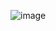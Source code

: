 ![image](https://github.com/stillonearth/legend_of_mierda/assets/97428129/d467acd9-6b76-44be-9013-494beb9478f5)  
